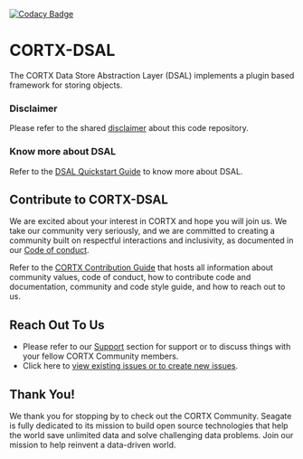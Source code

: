 [![Codacy Badge](https://api.codacy.com/project/badge/Grade/d24a585319b847958f2ce2ca2abd8ef0)](https://app.codacy.com/gh/Seagate/cortx-dsal?utm_source=github.com&utm_medium=referral&utm_content=Seagate/cortx-dsal&utm_campaign=Badge_Grade)

# CORTX-DSAL

The CORTX Data Store Abstraction Layer (DSAL) implements a plugin based framework for storing objects.

### Disclaimer
Please refer to the shared [disclaimer](https://github.com/Seagate/cortx-posix#disclaimer) about this code repository.

### Know more about DSAL
Refer to the [DSAL Quickstart Guide](doc/HighLevelOverview.md) to know more about DSAL.

## Contribute to CORTX-DSAL

We are excited about your interest in CORTX and hope you will join us. We take our community very seriously, and we are committed to creating a community built on respectful interactions and inclusivity, as documented in our [Code of conduct](CODE_OF_CONDUCT.md).

Refer to the [CORTX Contribution Guide](CONTRIBUTING.md) that hosts all information about community values, code of conduct, how to contribute code and documentation, community and code style guide, and how to reach out to us.

## Reach Out To Us

- Please refer to our [Support](SUPPORT.md) section for support or to discuss things with your fellow CORTX Community members.
- Click here to [view existing issues or to create new issues](https://github.com/Seagate/cortx-posix/issues).

## Thank You!

We thank you for stopping by to check out the CORTX Community. Seagate is fully dedicated to its mission to build open source technologies that help the world save unlimited data and solve challenging data problems. Join our mission to help reinvent a data-driven world.
